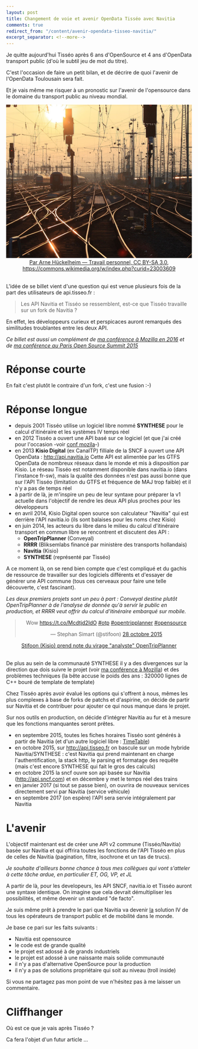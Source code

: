 ```yaml
---
layout: post
title: Changement de voie et avenir OpenData Tisséo avec Navitia
comments: true
redirect_from: "/content/avenir-opendata-tisseo-navitia/"
excerpt_separator: <!--more-->
---
```


Je quitte aujourd'hui Tisséo après 6 ans d'OpenSource et 4 ans d'OpenData transport public (d'où le subtil jeu de mot du titre).

C'est l'occasion de faire un petit bilan, et de décrire de quoi l'avenir de l'OpenData Toulousain sera fait.

Et je vais même me risquer à un pronostic sur l'avenir de l'opensource dans le domaine du transport public au niveau mondial.

<img src="/public/images/aiguillage.jpg">
<center><u>Par Arne Hückelheim — Travail personnel, CC BY-SA 3.0, https://commons.wikimedia.org/w/index.php?curid=23003609</u></center>

<!--more-->
<br>

L'idée de se billet vient d'une question qui est venue plusieurs fois de la part des utilisateurs de api.tisseo.fr : 

>
> Les API Navitia et Tisséo se ressemblent, est-ce que Tisséo travaille sur un fork de Navitia ?

En effet, les développeurs curieux et perspicaces auront remarqués des similitudes troublantes entre les deux API.

_Ce billet est aussi un complément de [ma conférence à Mozilla en 2016](http://xavierraffin.com/2016/04/25/conference-API-opensource-opendata-mozilla) et de [ma conférence au Paris Open Source Summit 2015](http://xavierraffin.com/2015/11/19/conference-collaboration-opensource-ParisOpenSourceSummit)_

# Réponse courte

En fait c'est plutôt le contraire d'un fork, c'est une fusion :-)

# Réponse longue

* depuis 2001 Tisséo utilise un logiciel libre nommé **SYNTHESE** pour le calcul d'itinéraire et les systèmes IV temps réel
* en 2012 Tisséo a ouvert une API basé sur ce logiciel (et que j'ai créé pour l'occasion -voir [conf mozila](http://xavierraffin.com/2016/04/25/conference-API-opensource-opendata-mozilla)-)
* en 2013 **Kisio Digital** (ex CanalTP) filliale de la SNCF à ouvert une API OpenData : http://api.navitia.io
  Cette API est alimentée par les GTFS OpenData de nombreux réseaux dans le monde et mis à disposition par Kisio.
  Le réseau Tisséo est notamment disponible dans navitia.io (dans l'instance fr-sw), mais la qualité des données n'est pas aussi bonne que sur l'API Tisséo (limitation du GTFS et fréquence de MAJ trop faible) et il n'y a pas de temps réel
* à partir de là, je m'inspire un peu de leur syntaxe pour préparer la v1 actuelle dans l'objectif de rendre les deux API plus proches pour les développeurs
* en avril 2014, Kisio Digital open source son calculateur "Navitia" qui est derrière l'API navitia.io (ils sont balaises pour les noms chez Kisio)
* en juin 2014, les acteurs du libre dans le milieu du calcul d'itinéraire transport en commun libre se rencontrent et discutent des API :
  * **OpenTripPlanner** (Conveyal) 
  * **RRRR** (Bliksemlabs financé par ministère des transports hollandais)
  * **Navitia** (Kisio)
  * **SYNTHESE** (représenté par Tisséo) 

A ce moment là, on se rend bien compte que c'est compliqué et du gachis de ressource de travailler sur des logiciels différents et d'essayer de générer une API commune (tous ces cerveaux pour faire une telle découverte, c'est fascinant).

_Les deux premiers projets sont un peu à part : Conveyal destine plutôt OpenTripPlanner à de l'analyse de donnée qu'à servir le public en production, et RRRR veut offrir du calcul d'itinéraire embarqué sur mobile._

<center>
<blockquote class="twitter-tweet" data-lang="fr"><p lang="und" dir="ltr">Wow <a href="https://t.co/Mcdtjd2IdO">https://t.co/Mcdtjd2IdO</a> <a href="https://twitter.com/hashtag/otp?src=hash">#otp</a> <a href="https://twitter.com/hashtag/opentripplanner?src=hash">#opentripplanner</a> <a href="https://twitter.com/hashtag/opensource?src=hash">#opensource</a></p>&mdash; Stephan Simart (@stifoon) <a href="https://twitter.com/stifoon/status/659372239473778688">28 octobre 2015</a></blockquote>
<script async src="//platform.twitter.com/widgets.js" charset="utf-8"></script>
<u>Stifoon (Kisio) prend note du virage "analyste" OpenTripPlanner</u>
</center>
<br>

De plus au sein de la communauté SYNTHESE il y a des divergences sur la direction que dois suivre le projet (voir [ma conférence à Mozilla](http://xavierraffin.com/2016/04/25/conference-API-opensource-opendata-mozilla)) et des problèmes techniques (la bête accuse le poids des ans : 320000 lignes de C++ bouré de template de template)

Chez Tisséo après avoir évalué les options qui s'offrent à nous, mêmes les plus complexes à base de forks de patchs et d'aspirine, on décide de partir sur Navitia et de contribuer pour ajouter ce qui nous manque dans le projet.

Sur nos outils en production, on décide d'intégrer Navitia au fur et à mesure que les fonctions manquantes seront prêtes.

* en septembre 2015, toutes les fiches horaires Tisséo sont générés à partir de Navitia (et d'un autre logiciel libre : [TimeTable](https://github.com/CanalTP/MttBundle))
* en octobre 2015, sur http://api.tisseo.fr on bascule sur un mode hybride Navitia/SYNTHESE : c'est Navitia qui prend maintenant en charge l'authentification, la stack http, le parsing et formatage des requête (mais c'est encore SYNTHESE qui fait le gros des calculs)
* en octobre 2015 la sncf ouvre son api basée sur Navitia (http://api.sncf.com) et en décembre y met le temps réel des trains
* en janvier 2017 (si tout se passe bien), on ouvrira de nouveaux services directement servi par Navitia (service véhicule)
* en septembre 2017 (on espère) l'API sera servie intégralement par Navitia

# L'avenir

L'objectif maintenant est de créer une API v2 commune (Tisséo/Navitia) basée sur Navitia et qui offrira toutes les fonctions de l'API Tisséo en plus de celles de Navitia (pagination, filtre, isochrone et un tas de trucs).

_Je souhaite d'ailleurs bonne chance à tous mes collègues qui vont s'atteler à cette tâche ardue, en particulier ET, OG, VP, et JL_

A partir de là, pour les developeurs, les API SNCF, navitia.io et Tisséo auront une syntaxe identique.
On imagine que cela devrait démultipliser les possibilités, et même devenir un standard "de facto".

Je suis même prêt à prendre le pari que Navitia va devenir <u>la</u> solution IV de tous les opérateurs de transport public et de mobilité dans le monde.

Je base ce pari sur les faits suivants :

* Navitia est opensource
* le code est de grande qualité
* le projet est adossé à de grands industriels
* le projet est adossé à une naissante mais solide communauté
* il n'y a pas d'alternative OpenSource pour la production
* il n'y a pas de solutions propriétaire qui soit au niveau (troll inside)

Si vous ne partagez pas mon point de vue n'hésitez pas à me laisser un commentaire.

# Cliffhanger

Où est ce que je vais après Tisséo ?

Ca fera l'objet d'un futur article ...



